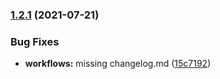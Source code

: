 ### [1.2.1](https://github.com/bigsmalloverall/SimpleTaskManager/compare/v1.2.0...v1.2.1) (2021-07-21)


### Bug Fixes

* **workflows:** missing changelog.md ([15c7192](https://github.com/bigsmalloverall/SimpleTaskManager/commit/15c719248cbf4c7fe28a9527e740ecf70b093129))


